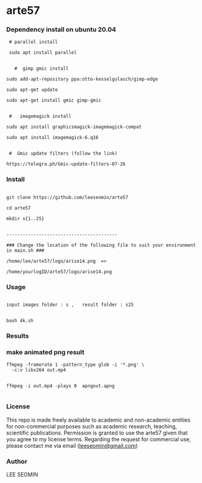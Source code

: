 # arte57




### Dependency install on ubuntu 20.04 


```
 # parallel install
 
 sudo apt install parallel
 
 
   #  gimp gmic install

sudo add-apt-repository ppa:otto-kesselgulasch/gimp-edge

sudo apt-get update

sudo apt-get install gmic gimp-gmic


 #   imagemagick install

sudo apt install graphicsmagick-imagemagick-compat

sudo apt install imagemagick-6.q16


 #  Gmic update filters (follow the link)
 
https://telegra.ph/Gmic-update-filters-07-26

```



### Install

```

git clone https://github.com/leeseomin/arte57

cd arte57

mkdir s{1..25}


-----------------------------------------

### Change the location of the following file to suit your environment in main.sh ###

/home/lee/arte57/logo/arise14.png  =>

/home/yourlogID/arte57/logo/arise14.png

```

### Usage
```

input images folder : s ,   result folder : s25


bash 4k.sh   

```




###  Results



 
 
### make animated png result
```
ffmpeg -framerate 1 -pattern_type glob -i '*.png' \
  -c:v libx264 out.mp4
  
  
ffmpeg -i out.mp4 -plays 0  apngout.apng
  
```  
  
  

### License

This repo is made freely available to academic and non-academic entities for non-commercial purposes such as academic research, teaching, scientific publications. Permission is granted to use the arte57 given that you agree to my license terms. Regarding the request for commercial use, please contact me via email (leeseomin@gmail.com)



###  Author

LEE SEOMIN
